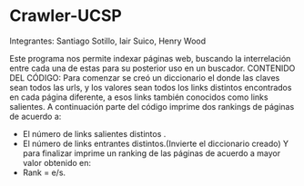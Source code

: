 # Crawler-UCSP
Integrantes: Santiago Sotillo, Iair Suico, Henry Wood

Este programa nos permite indexar páginas web, buscando la interrelación entre cada una de estas para su posterior uso en un buscador.
CONTENIDO DEL CÓDIGO:
Para comenzar se creó un diccionario el donde las claves sean todos las urls, y los valores sean todos los links distintos encontrados en cada página diferente, a esos links también conocidos como links salientes. A continuación parte del código imprime dos rankings de páginas de acuerdo a:
- El número de links salientes distintos .
- El número de links entrantes distintos.(Invierte el diccionario creado)
Y para finalizar imprime un ranking de las páginas de acuerdo a mayor valor obtenido en:
- Rank = e/s.
